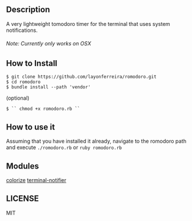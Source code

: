 ## Description
A very lightweight tomodoro timer for the terminal that uses system notifications.
###### Note: Currently only works on OSX
## How to Install
	$ git clone https://github.com/layonferreira/romodoro.git
	$ cd romodoro
	$ bundle install --path 'vendor'

(optional)

	$ `` chmod +x romodoro.rb ``
## How to use it
Assuming that you have installed it already, navigate to the romodoro path and execute ``./romodoro.rb``	or ``ruby romodoro.rb``

## Modules

[colorize](https://github.com/fazibear/colorize)
[terminal-notifier](https://github.com/alloy/terminal-notifier)

## LICENSE
MIT
